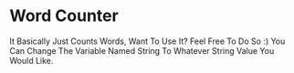 # Word Counter
It Basically Just Counts Words, Want To Use It? Feel Free To Do So :)
You Can Change The Variable Named String To Whatever String Value You Would Like.
